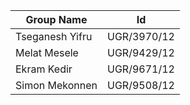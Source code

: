 | Group Name          | Id         |
|---------------------|------------|
| Tseganesh Yifru     | UGR/3970/12|
| Melat Mesele        | UGR/9429/12|
| Ekram Kedir         | UGR/9671/12|
| Simon Mekonnen      | UGR/9508/12|
